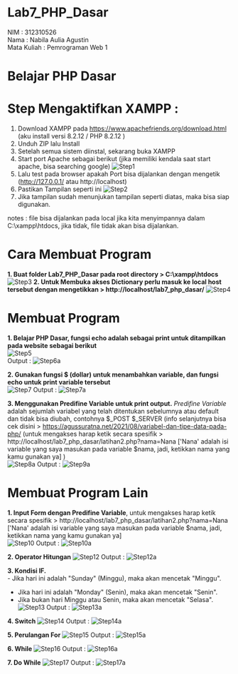# Lab7_PHP_Dasar

NIM : 312310526 <br>
Nama : Nabila Aulia Agustin <br>
Mata Kuliah : Pemrograman Web 1

# Belajar PHP Dasar

# **Step Mengaktifkan XAMPP :**
1. Download XAMPP pada https://www.apachefriends.org/download.html (aku install versi 8.2.12 / PHP 8.2.12	)
2. Unduh ZIP lalu Install
3. Setelah semua sistem diinstal, sekarang buka XAMPP
4. Start port Apache sebagai berikut (jika memiliki kendala saat start apache, bisa searching google)
![Step1](https://github.com/user-attachments/assets/c414082c-e1b9-4496-aa78-008648b941bc)
5. Lalu test pada browser apakah Port bisa dijalankan dengan mengetik (http://127.0.0.1/ atau http://localhost)
6. Pastikan Tampilan seperti ini
![Step2](https://github.com/user-attachments/assets/c32aa863-a37f-47d4-a6f9-e01e533383c4)
7. Jika tampilan sudah menunjukan tampilan seperti diatas, maka bisa siap digunakan.

notes : file bisa dijalankan pada local jika kita menyimpannya dalam C:\xampp\htdocs, jika tidak, file tidak akan bisa dijalankan.

# 

# **Cara Membuat Program**
**1. Buat folder Lab7_PHP_Dasar pada root directory > C:\xampp\htdocs**
![Step3](https://github.com/user-attachments/assets/731993f0-1cb3-40fa-8702-18e29cd66cdb)
**2. Untuk Membuka akses Dictionary perlu masuk ke local host tersebut dengan mengetikkan > http://localhost/lab7_php_dasar/**
![Step4](https://github.com/user-attachments/assets/31d7a809-bb3c-4efd-a2f4-d84e886197dd)

# 

# **Membuat Program**
**1. Belajar PHP Dasar, fungsi echo adalah sebagai print untuk ditampilkan pada website sebagai berikut <br>**
![Step5](https://github.com/user-attachments/assets/3ece625f-cb15-43c3-9cf2-9bfbbb69c256) <br>
Output : 
![Step6a](https://github.com/user-attachments/assets/ae703500-d8a0-4935-8e15-dd10d195e387)

**2. Gunakan fungsi $ (dollar) untuk menambahkan variable, dan fungsi echo untuk print variable tersebut <br>**
![Step7](https://github.com/user-attachments/assets/34e6ec27-67fd-459c-959c-199fe71327b9)
Output : 
![Step7a](https://github.com/user-attachments/assets/4d995bbc-02a0-4ec3-bef6-3f918df14172)

**3. Menggunakan Predifine Variable untuk print output.** _Predifine Variable_ adalah sejumlah variabel yang telah ditentukan sebelumnya atau default dan tidak bisa diubah, contohnya $_POST $_SERVER (info selanjutnya bisa cek disini > https://agussuratna.net/2021/08/variabel-dan-tipe-data-pada-php/ (untuk mengakses harap ketik secara spesifik > http://localhost/lab7_php_dasar/latihan2.php?nama=Nana ['Nana' adalah isi variable yang saya masukan pada variable $nama, jadi, ketikkan nama yang kamu gunakan ya] )<br>
![Step8a](https://github.com/user-attachments/assets/89e78a2c-496e-4a31-9ca1-31520b5c9d9f)
Output : 
![Step9a](https://github.com/user-attachments/assets/79400145-e2ee-4f3d-993c-e748192c63e2)

# 

# **Membuat Program Lain**
**1. Input Form dengan Predifine Variable**, untuk mengakses harap ketik secara spesifik > http://localhost/lab7_php_dasar/latihan2.php?nama=Nana ['Nana' adalah isi variable yang saya masukan pada variable $nama, jadi, ketikkan nama yang kamu gunakan ya] <br>
![Step10](https://github.com/user-attachments/assets/6b73d269-1ab1-4926-ba39-e6c639da1d6f)
Output : 
![Step10a](https://github.com/user-attachments/assets/bd2bd556-d30e-4dc5-b833-8c0fd3eff52d)

**2. Operator Hitungan**
![Step12](https://github.com/user-attachments/assets/10e21900-5c19-42ba-8a2a-0f9337e369ba)
Output : 
![Step12a](https://github.com/user-attachments/assets/f3b07999-203f-4dca-8a3c-95df4d1109e9)

**3. Kondisi IF.** <br> - Jika hari ini adalah "Sunday" (Minggu), maka akan mencetak "Minggu". <br>
- Jika hari ini adalah "Monday" (Senin), maka akan mencetak "Senin". <br>
- Jika bukan hari Minggu atau Senin, maka akan mencetak "Selasa". <br>
![Step13](https://github.com/user-attachments/assets/19da5d85-d995-4df5-b631-2067b6abb538)
Output : 
![Step13a](https://github.com/user-attachments/assets/57c2aca8-09d7-47a7-bc7f-fa9adf7ae804)

**4. Switch**
![Step14](https://github.com/user-attachments/assets/24e84814-f9c0-4e4e-b8e7-d169d4387d26)
Output : 
![Step14a](https://github.com/user-attachments/assets/b763b98e-2500-4f3f-b436-6b62f3b6dd64)

**5. Perulangan For**
![Step15](https://github.com/user-attachments/assets/110cdecf-107a-4f12-adcf-3a2e75dfc0bb)
Output : 
![Step15a](https://github.com/user-attachments/assets/af0ddd00-2697-4e8e-a185-793aea36eed7)

**6. While**
![Step16](https://github.com/user-attachments/assets/4dec7886-55a7-49fa-85fb-8cb32b40a662)
Output  : 
![Step16a](https://github.com/user-attachments/assets/92617897-6401-4e28-9e0c-849ddd4435ec)

**7. Do While**
![Step17](https://github.com/user-attachments/assets/58ae631e-bb3e-4298-99d0-6a9707b296c0)
Output : 
![Step17a](https://github.com/user-attachments/assets/c32eb069-4970-4624-b43f-f94bed55919c)
 
